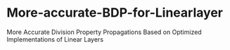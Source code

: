 # More-accurate-BDP-for-Linearlayer
More Accurate Division Property Propagations Based on Optimized Implementations of Linear Layers
